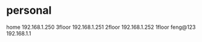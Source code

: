 # personal

home
192.168.1.250  3floor
192.168.1.251  2floor
192.168.1.252  1floor
feng@123
192.168.1.1
